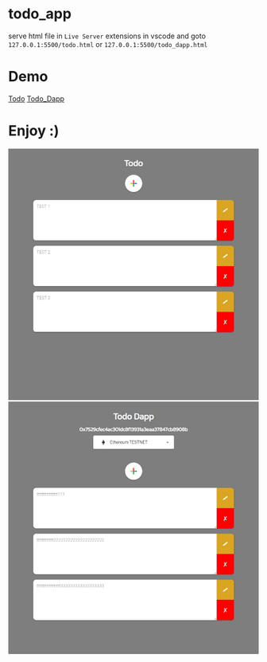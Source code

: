 # todo_app
serve html file in `Live Server` extensions in vscode and goto `127.0.0.1:5500/todo.html` or `127.0.0.1:5500/todo_dapp.html`
# Demo
[Todo](https://www.aofserver.site/aofserver/todo.html)
[Todo_Dapp](https://www.aofserver.site/aofserver/todo_dapp.html)

# Enjoy :)
![](https://github.com/aofserver/todo_app/blob/main/todo.jpg)
![](https://github.com/aofserver/todo_app/blob/main/todo_dapp.jpg)

